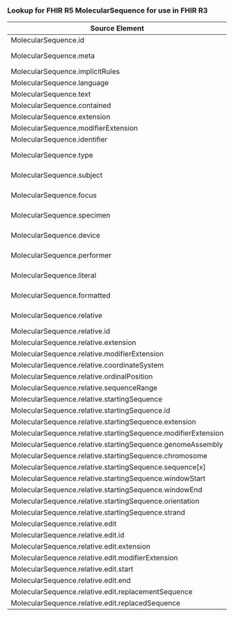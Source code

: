 ### Lookup for FHIR R5 MolecularSequence for use in FHIR R3

| Source Element | Usage | Target |
| -------------- | ----- | ------ |
| MolecularSequence.id | UseElementSameName | Sequence.id |
| MolecularSequence.meta | UseExtension | http://hl7.org/fhir/5.0/StructureDefinition/extension-MolecularSequence.meta |
| MolecularSequence.implicitRules | UseElementSameName | Sequence.implicitRules |
| MolecularSequence.language | UseElementSameName | Sequence.language |
| MolecularSequence.text | UseElementSameName | Sequence.text |
| MolecularSequence.contained | UseElementSameName | Sequence.contained |
| MolecularSequence.extension | UseElementSameName | Sequence.extension |
| MolecularSequence.modifierExtension | UseElementSameName | Sequence.modifierExtension |
| MolecularSequence.identifier | UseElementSameName | Sequence.identifier |
| MolecularSequence.type | UseExtension | http://hl7.org/fhir/5.0/StructureDefinition/extension-MolecularSequence.type |
| MolecularSequence.subject | UseExtension | http://hl7.org/fhir/5.0/StructureDefinition/extension-MolecularSequence.subject |
| MolecularSequence.focus | UseExtension | http://hl7.org/fhir/5.0/StructureDefinition/extension-MolecularSequence.focus |
| MolecularSequence.specimen | UseExtension | http://hl7.org/fhir/5.0/StructureDefinition/extension-MolecularSequence.specimen |
| MolecularSequence.device | UseExtension | http://hl7.org/fhir/5.0/StructureDefinition/extension-MolecularSequence.device |
| MolecularSequence.performer | UseExtension | http://hl7.org/fhir/5.0/StructureDefinition/extension-MolecularSequence.performer |
| MolecularSequence.literal | UseExtension | http://hl7.org/fhir/5.0/StructureDefinition/extension-MolecularSequence.literal |
| MolecularSequence.formatted | UseExtension | http://hl7.org/fhir/5.0/StructureDefinition/extension-MolecularSequence.formatted |
| MolecularSequence.relative | UseExtension | http://hl7.org/fhir/5.0/StructureDefinition/extension-MolecularSequence.relative |
| MolecularSequence.relative.id | UseExtensionFromAncestor | - |
| MolecularSequence.relative.extension | UseExtensionFromAncestor | - |
| MolecularSequence.relative.modifierExtension | UseExtensionFromAncestor | - |
| MolecularSequence.relative.coordinateSystem | UseExtensionFromAncestor | - |
| MolecularSequence.relative.ordinalPosition | UseExtensionFromAncestor | - |
| MolecularSequence.relative.sequenceRange | UseExtensionFromAncestor | - |
| MolecularSequence.relative.startingSequence | UseExtensionFromAncestor | - |
| MolecularSequence.relative.startingSequence.id | UseExtensionFromAncestor | - |
| MolecularSequence.relative.startingSequence.extension | UseExtensionFromAncestor | - |
| MolecularSequence.relative.startingSequence.modifierExtension | UseExtensionFromAncestor | - |
| MolecularSequence.relative.startingSequence.genomeAssembly | UseExtensionFromAncestor | - |
| MolecularSequence.relative.startingSequence.chromosome | UseExtensionFromAncestor | - |
| MolecularSequence.relative.startingSequence.sequence[x] | UseExtensionFromAncestor | - |
| MolecularSequence.relative.startingSequence.windowStart | UseExtensionFromAncestor | - |
| MolecularSequence.relative.startingSequence.windowEnd | UseExtensionFromAncestor | - |
| MolecularSequence.relative.startingSequence.orientation | UseExtensionFromAncestor | - |
| MolecularSequence.relative.startingSequence.strand | UseExtensionFromAncestor | - |
| MolecularSequence.relative.edit | UseExtensionFromAncestor | - |
| MolecularSequence.relative.edit.id | UseExtensionFromAncestor | - |
| MolecularSequence.relative.edit.extension | UseExtensionFromAncestor | - |
| MolecularSequence.relative.edit.modifierExtension | UseExtensionFromAncestor | - |
| MolecularSequence.relative.edit.start | UseExtensionFromAncestor | - |
| MolecularSequence.relative.edit.end | UseExtensionFromAncestor | - |
| MolecularSequence.relative.edit.replacementSequence | UseExtensionFromAncestor | - |
| MolecularSequence.relative.edit.replacedSequence | UseExtensionFromAncestor | - |

